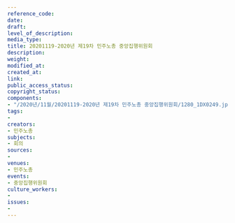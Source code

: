 ```yaml
---
reference_code: 
date: 
draft: 
level_of_description: 
media_type: 
title: 20201119-2020년 제19차 민주노총 중앙집행위원회
description: 
weight: 
modified_at: 
created_at: 
link: 
public_access_status: 
copyright_status: 
components:
- "/2020년/11월/20201119-2020년 제19차 민주노총 중앙집행위원회/1280_1DX0249.jpg"
tags:
- 
creators:
- 민주노총
subjects:
- 회의
sources:
- 
venues:
- 민주노총
events:
- 중앙집행위원회
culture_workers:
- 
issues:
- 
---
```

